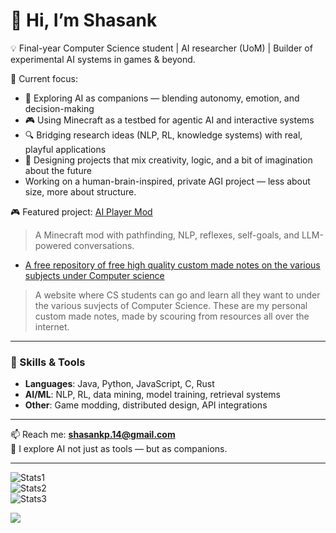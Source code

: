 # 👋 Hi, I’m Shasank  

💡 Final-year Computer Science student | AI researcher (UoM) | Builder of experimental AI systems in games & beyond.  

🚀 Current focus:  
- 🤖 Exploring AI as companions — blending autonomy, emotion, and decision-making  
- 🎮 Using Minecraft as a testbed for agentic AI and interactive systems  
- 🔍 Bridging research ideas (NLP, RL, knowledge systems) with real, playful applications  
- 🌌 Designing projects that mix creativity, logic, and a bit of imagination about the future  
- Working on a human-brain-inspired, private AGI project — less about size, more about structure.  

🎮 Featured project: [AI Player Mod](https://github.com/shasankp000/AI-Player)  
> A Minecraft mod with pathfinding, NLP, reflexes, self-goals, and LLM-powered conversations.  

- [A free repository of free high quality custom made notes on the various subjects under Computer science](https://cse-engineering-notes.netlify.app/)
> A website where CS students can go and learn all they want to under the various suvjects of Computer Science. These are my personal custom made notes, made by scouring from resources all over the internet.

---

### 🔧 Skills & Tools  
- **Languages**: Java, Python, JavaScript, C, Rust  
- **AI/ML**: NLP, RL, data mining, model training, retrieval systems  
- **Other**: Game modding, distributed design, API integrations  

---

📫 Reach me: **shasankp.14@gmail.com**  
🌌 I explore AI not just as tools — but as companions.  

---

![Stats1](https://github-readme-stats.vercel.app/api?username=shasankp000&theme=tokyonight&show_icons=true&hide_border=true&count_private=true)  
![Stats2](https://github-readme-stats.vercel.app/api/top-langs/?username=shasankp000&theme=tokyonight&show_icons=true&hide_border=true&layout=compact)  
![Stats3](https://github-readme-streak-stats.herokuapp.com/?user=shasankp000&theme=tokyonight&hide_border=true)  

[![](https://visitcount.itsvg.in/api?id=shasankp000&label=Profile%20Views&color=0&icon=0&pretty=false)](https://visitcount.itsvg.in)  

